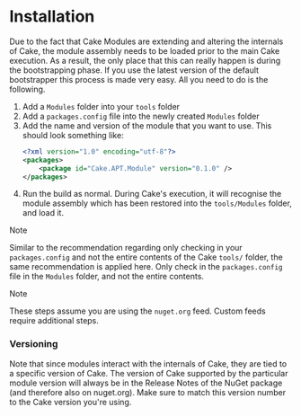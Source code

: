 # Installation

Due to the fact that Cake Modules are extending and altering the internals of Cake, the module assembly needs to be loaded prior to the main Cake execution. As a result, the only place that this can really happen is during the bootstrapping phase. If you use the latest version of the default bootstrapper this process is made very easy. All you need to do is the following.

1. Add a `Modules` folder into your `tools` folder
1. Add a `packages.config` file into the newly created `Modules` folder
1. Add the name and version of the module that you want to use. This should look something like:
	```xml
	<?xml version="1.0" encoding="utf-8"?>
	<packages>
		<package id="Cake.APT.Module" version="0.1.0" />
	</packages>
	```
1. Run the build as normal. During Cake's execution, it will recognise the module assembly which has been restored into the `tools/Modules` folder, and load it.

> [!NOTE]
> Similar to the recommendation regarding only checking in your `packages.config` and not the entire contents of the Cake `tools/` folder, the same recommendation is applied here. Only check in the `packages.config` file in the `Modules` folder, and not the entire contents.

> [!NOTE]
> These steps assume you are using the `nuget.org` feed. Custom feeds require additional steps.

### Versioning

Note that since modules interact with the internals of Cake, they are tied to a specific version of Cake. The version of Cake supported by the particular module version will always be in the Release Notes of the NuGet package (and therefore also on nuget.org). Make sure to match this version number to the Cake version you're using.